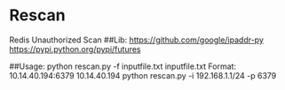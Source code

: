 # Rescan
Redis Unauthorized Scan
##Lib:
	https://github.com/google/ipaddr-py
	https://pypi.python.org/pypi/futures
	
##Usage:
	python rescan.py -f  inputfile.txt 
	inputfile.txt Format:
		 10.14.40.194:6379
		 10.14.40.194
	python rescan.py -i  192.168.1.1/24 -p 6379
